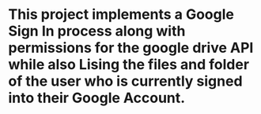 # This project implements a Google Sign In process along with permissions for the google drive API while also Lising the files and folder of the user who is currently signed into their Google Account. 
